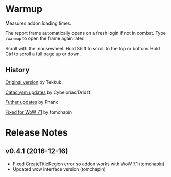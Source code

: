 Warmup
======

Measures addon loading times.

The report frame automatically opens on a fresh login if not in combat.
Type `/warmup` to open the frame again later.

Scroll with the mousewheel. Hold Shift to scroll to the top or bottom. Hold Ctrl to scroll a full page up or down.

## History

[Original version](http://www.wowinterface.com/downloads/info4939) by Tekkub.

[Cataclysm updates](http://www.wowinterface.com/downloads/info20969) by Cybelorias/Dridzt.

[Futher updates](https://github.com/phanx-wow/Warmup) by Phanx

[Fixed for WoW 7.1](https://github.com/tomchapin/Warmup) by tomchapin


# Release Notes

## v0.4.1 (2016-12-16)
- Fixed CreateTitleRegion error so addon works with WoW 7.1 (tomchapin)
- Updated wow interface version (tomchapin)